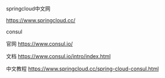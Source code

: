 springcloud中文网

https://www.springcloud.cc/



consul

官网  https://www.consul.io/

文档  https://www.consul.io/intro/index.html

中文教程 https://www.springcloud.cc/spring-cloud-consul.html